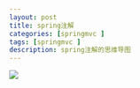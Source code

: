 ```yaml
---
layout: post
title: spring注解
categories: [springmvc ]
tags: [springmvc ]
description: spring注解的思维导图
---
```

![](http://i.imgur.com/BjzPpSf.png)
